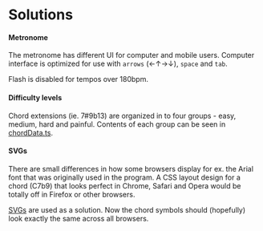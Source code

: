 # Solutions

#### Metronome

The metronome has different UI for computer and mobile users. Computer interface is optimized for use with `arrows` (←↑→↓), `space` and `tab`.

Flash is disabled for tempos over 180bpm.

#### Difficulty levels

Chord extensions (ie. 7#9b13) are organized in to four groups - easy, medium, hard and painful. Contents of each group can be seen in [chordData.ts](https://github.com/visahaarala/jazzchords/blob/main/src/data/chordData.ts).

#### SVGs

There are small differences in how some browsers display for ex. the Arial font that was originally used in the program. A CSS layout design for a chord (C7b9) that looks perfect in Chrome, Safari and Opera would be totally off in Firefox or other browsers.

[SVGs](https://github.com/visahaarala/jazzchords/tree/main/src/components/svg/symbols) are used as a solution. Now the chord symbols should (hopefully) look exactly the same across all browsers.

